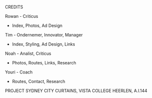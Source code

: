CREDITS


Rowan - Criticus
- Index, Photos, Ad Design


Tim - Ondernemer, Innovator, Manager
- Index, Styling, Ad Design, Links


Noah - Analist, Criticus
- Photos, Routes, Links, Research


Youri - Coach
- Routes, Contact, Research



PROJECT SYDNEY CITY CURTAINS, VISTA COLLEGE HEERLEN, A.I.144